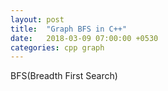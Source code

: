 ```yaml
---
layout: post
title:  "Graph BFS in C++"
date:   2018-03-09 07:00:00 +0530
categories: cpp graph
---
```


BFS(Breadth First Search)

<script src="http://onlinegdb.com/embed/js/S1ms2D1Kf?theme=dark"></script>